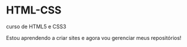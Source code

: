 # HTML-CSS
 curso de HTML5 e CSS3

 Estou aprendendo a criar sites e agora vou gerenciar meus repositórios!
